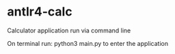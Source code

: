 # antlr4-calc

Calculator application run via command line

On terminal run: python3 main.py 
   to enter the application 
